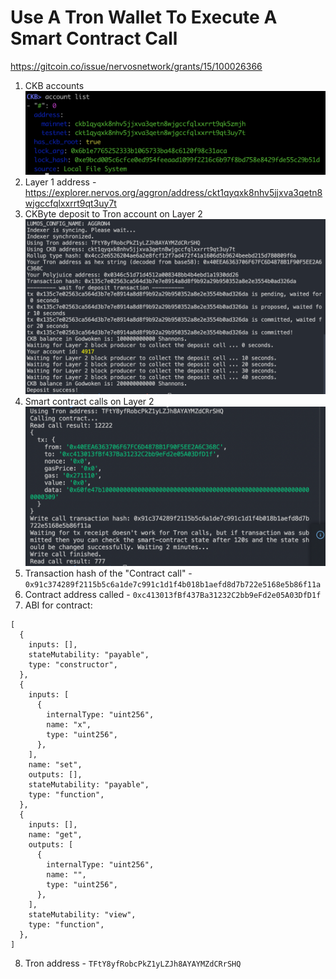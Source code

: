 # Use A Tron Wallet To Execute A Smart Contract Call

https://gitcoin.co/issue/nervosnetwork/grants/15/100026366

1. CKB accounts ![](./accounts.png)
2. Layer 1 address - https://explorer.nervos.org/aggron/address/ckt1qyqxk8nhv5jjxva3qetn8wjgccfqlxxrrt9qt3uy7t
3. CKByte deposit to Tron account on Layer 2 ![](./deposit.png)
4. Smart contract calls on Layer 2 ![](./calls.png)
5. Transaction hash of the "Contract call" - `0x91c374289f2115b5c6a1de7c991c1d1f4b018b1aefd8d7b722e5168e5b86f11a`
6. Contract address called - `0xc413013fBf437Ba31232C2bb9eFd2e05A03DfD1f`
7. ABI for contract:

```
[
  {
    inputs: [],
    stateMutability: "payable",
    type: "constructor",
  },
  {
    inputs: [
      {
        internalType: "uint256",
        name: "x",
        type: "uint256",
      },
    ],
    name: "set",
    outputs: [],
    stateMutability: "payable",
    type: "function",
  },
  {
    inputs: [],
    name: "get",
    outputs: [
      {
        internalType: "uint256",
        name: "",
        type: "uint256",
      },
    ],
    stateMutability: "view",
    type: "function",
  },
]
```

8. Tron address - `TFtY8yfRobcPkZ1yLZJh8AYAYMZdCRrSHQ`
